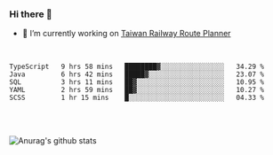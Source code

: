 ### Hi there 👋

- 🔭 I’m currently working on [Taiwan Railway Route Planner](https://github.com/Taiwan-Railway-Route-Planner)

<br/>

<!--START_SECTION:waka-->
```text
TypeScript   9 hrs 58 mins   ████████▓░░░░░░░░░░░░░░░░   34.29 % 
Java         6 hrs 42 mins   █████▓░░░░░░░░░░░░░░░░░░░   23.07 % 
SQL          3 hrs 11 mins   ██▓░░░░░░░░░░░░░░░░░░░░░░   10.95 % 
YAML         2 hrs 59 mins   ██▓░░░░░░░░░░░░░░░░░░░░░░   10.27 % 
SCSS         1 hr 15 mins    █░░░░░░░░░░░░░░░░░░░░░░░░   04.33 % 
```
<!--END_SECTION:waka-->

<br/>
<br/>

![Anurag's github stats](https://github-readme-stats.vercel.app/api?username=DepickereSven&show_icons=true&theme=tokyonight)



<!--
**DepickereSven/DepickereSven** is a ✨ _special_ ✨ repository because its `README.md` (this file) appears on your GitHub profile.

Here are some ideas to get you started:

- 🔭 I’m currently working on ...
- 🌱 I’m currently learning ...
- 👯 I’m looking to collaborate on ...
- 🤔 I’m looking for help with ...
- 💬 Ask me about ...
- 📫 How to reach me: ...
- 😄 Pronouns: ...
- ⚡ Fun fact: ...
-->
